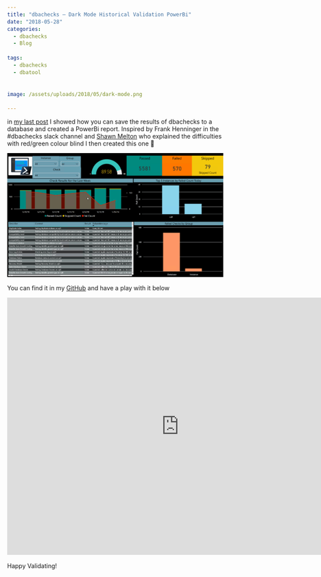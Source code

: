 ```yaml
---
title: "dbachecks – Dark Mode Historical Validation PowerBi"
date: "2018-05-28" 
categories:
  - dbachecks
  - Blog

tags:
  - dbachecks
  - dbatool
  

image: /assets/uploads/2018/05/dark-mode.png

---
```

in [my last post](/dbachecks-save-the-results-to-a-database-for-historical-reporting/) I showed how you can save the results of dbachecks to a database and created a PowerBi report. Inspired by Frank Henninger in the #dbachecks slack channel and [Shawn Melton](https://twitter.com/wsmelton) who explained the difficulties with red/green colour blind I then created this one 🙂

[![dark mode](/assets/uploads/2018/05/dark-mode.png)](/assets/uploads/2018/05/dark-mode.png)

You can find it in my [GitHub](https://github.com/SQLDBAWithABeard/dbachecks-expanded) and have a play with it below
<P><IFRAME height=600 src="https://app.powerbi.com/view?r=eyJrIjoiOGM3MDg5YmMtODg3Yy00MGE0LWFmNjEtZWFiNGUwNDFlYjA0IiwidCI6ImIxMjIyNDdlLTFlYmYtNGI1Mi1iMzA5LWMyYWE3NDM2ZmM2YiIsImMiOjh9" frameBorder=0 width=800 allowfullscreen="allowfullscreen"></IFRAME></P>
Happy Validating!





